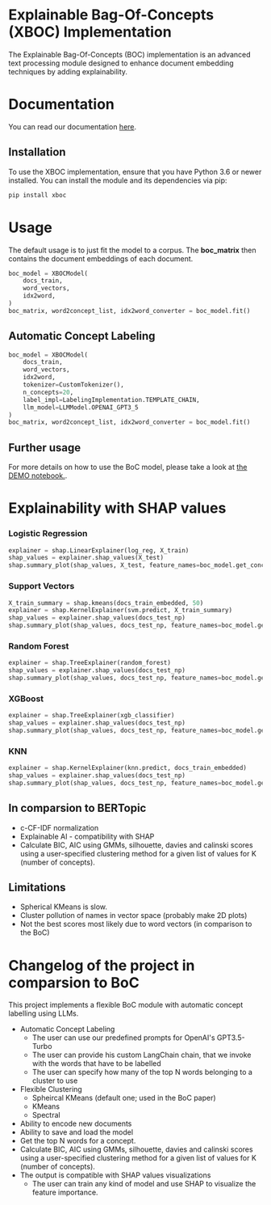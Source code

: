 # Explainable Bag-Of-Concepts (XBOC) Implementation

The Explainable Bag-Of-Concepts (BOC) implementation is an advanced text processing module designed to enhance document embedding techniques by adding explainability. 

# Documentation

You can read our documentation [here](https://xboc.readthedocs.io/en/latest/).

## Installation

To use the XBOC implementation, ensure that you have Python 3.6 or newer installed. You can install the module and its dependencies via pip:

```bash
pip install xboc
```

# Usage
The default usage is to just fit the model to a corpus. The **boc_matrix** then contains the document embeddings of each document.

```python
boc_model = XBOCModel(
    docs_train,
    word_vectors,
    idx2word,
)
boc_matrix, word2concept_list, idx2word_converter = boc_model.fit()
```

## Automatic Concept Labeling

```python
boc_model = XBOCModel(
    docs_train,
    word_vectors,
    idx2word, 
    tokenizer=CustomTokenizer(),
    n_concepts=20,
    label_impl=LabelingImplementation.TEMPLATE_CHAIN,
    llm_model=LLMModel.OPENAI_GPT3_5
)
boc_matrix, word2concept_list, idx2word_converter = boc_model.fit()
```

## Further usage

For more details on how to use the BoC model, please take a look at [the DEMO notebook.](https://github.com/kristiyansakalyan/xboc/blob/main/notebooks/DEMO-Notebook.ipynb).

# Explainability with SHAP values

### Logistic Regression
```python
explainer = shap.LinearExplainer(log_reg, X_train)
shap_values = explainer.shap_values(X_test)
shap.summary_plot(shap_values, X_test, feature_names=boc_model.get_concept_label())
```
### Support Vectors
```python
X_train_summary = shap.kmeans(docs_train_embedded, 50)
explainer = shap.KernelExplainer(svm.predict, X_train_summary)
shap_values = explainer.shap_values(docs_test_np)
shap.summary_plot(shap_values, docs_test_np, feature_names=boc_model.get_concept_label())
```

### Random Forest
```python
explainer = shap.TreeExplainer(random_forest)
shap_values = explainer.shap_values(docs_test_np)
shap.summary_plot(shap_values, docs_test_np, feature_names=boc_model.get_concept_label())
```

### XGBoost
```python
explainer = shap.TreeExplainer(xgb_classifier)
shap_values = explainer.shap_values(docs_test_np)
shap.summary_plot(shap_values, docs_test_np, feature_names=boc_model.get_concept_label())
```

### KNN
```python
explainer = shap.KernelExplainer(knn.predict, docs_train_embedded) 
shap_values = explainer.shap_values(docs_test_np)
shap.summary_plot(shap_values, docs_test_np, feature_names=boc_model.get_concept_label())
```

## In comparsion to BERTopic
- c-CF-IDF normalization
- Explainable AI - compatibility with SHAP
- Calculate BIC, AIC using GMMs, silhouette, davies and calinski scores using a user-specified clustering method for a given list of values for K (number of concepts).

## Limitations
- Spherical KMeans is slow.
- Cluster pollution of names in vector space (probably make 2D plots)
- Not the best scores most likely due to word vectors (in comparison to the BoC)

# Changelog of the project in comparsion to BoC
This project implements a flexible BoC module with automatic concept labelling using LLMs.

- Automatic Concept Labeling
  - The user can use our predefined prompts for OpenAI's GPT3.5-Turbo
  - The user can provide his custom LangChain chain, that we invoke with the words that have to be labelled
  - The user can specify how many of the top N words belonging to a cluster to use
- Flexible Clustering
  - Spheircal KMeans (default one; used in the BoC paper)
  - KMeans
  - Spectral
- Ability to encode new documents
- Ability to save and load the model
- Get the top N words for a concept.
- Calculate BIC, AIC using GMMs, silhouette, davies and calinski scores using a user-specified clustering method for a given list of values for K (number of concepts).
- The output is compatible with SHAP values visualizations
  - The user can train any kind of model and use SHAP to visualize the feature importance.

